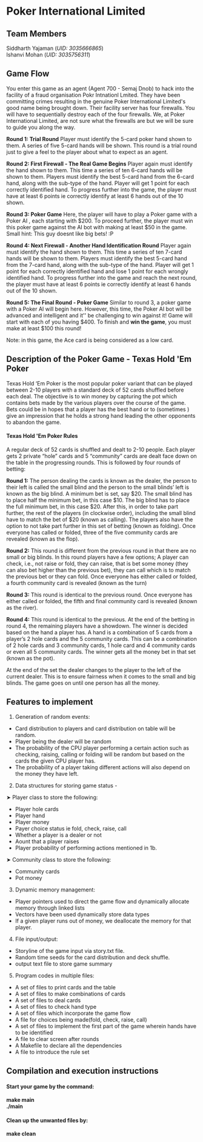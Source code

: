 # Poker International Limited 

## Team Members 
Siddharth Yajaman (_UID: 3035666865_)\
Ishanvi Mohan (_UID: 3035756311_)

## Game Flow

You enter this game as an agent (Agent 700 - Semaj Dnob) to hack into the facility of a fraud organisation Pokr Intnationl Lmited. They have been committing crimes resulting in the genuine Poker International Limited's good name being brought down. Their facility server has four firewalls. You will have to sequentially destroy each of the four firewalls. We, at Poker International Limited, are not sure what the firewalls are but we will be sure to guide you along the way. 

**Round 1: Trial Round**
Player must identify the 5-card poker hand shown to them. A series of five 5-card hands will be shown. This round is a trial round just to give a feel to the player about what to expect as an agent. 

**Round 2: First Firewall -  The Real Game Begins** 
Player again must identify the hand shown to them. This time a series of ten 6-card hands will be shown to them. Players must identify the best 5-card hand from the 6-card hand, along with the sub-type of the hand. Player will get 1 point for each correctly identified hand. To progress further into the game, the player must have at least 6 points ie correctly identify at least 6 hands out of the 10 shown. 

**Round 3: Poker Game**
Here, the player will have to play a Poker game with a Poker AI , each starting with $200. To proceed further, the player must win this poker game against the AI bot with making at least $50 in the game. Small hint: This guy doesnt like big bets! :P

**Round 4: Next Firewall - Another Hand Identification Round**
Player again must identify the hand shown to them. This time a series of ten 7-card hands will be shown to them. Players must identify the best 5-card hand from the 7-card hand, along with the sub-type of the hand. Player will get 1 point for each correctly identified hand and lose 1 point for each wrongly identified hand. To progress further into the game and reach the next round, the player must have at least 6 points ie correctly identify at least 6 hands out of the 10 shown. 

**Round 5: The Final Round - Poker Game**
Similar to round 3, a poker game with a Poker AI will begin here. However, this time, the Poker AI bot will be advanced and intelligent and it'' be challenging to win against it! Game will start with each of you having $400. To finish and **win the game**, you must make at least $100 this round! 

Note: in this game, the Ace card is being considered as a low card.


## Description of the Poker Game -  Texas Hold 'Em Poker
Texas Hold ‘Em Poker is the most popular poker variant that can be played between 2-10 players with a standard deck of 52 cards shuffled before each deal. 
The objective is to win money by capturing the pot which contains bets made by the various players over the course of the game. Bets could be in hopes that a player has the best hand or to (sometimes ) give an impression that he holds a strong hand leading the other opponents to abandon the game. 

#### Texas Hold 'Em Poker Rules
A regular deck of 52 cards is shuffled and dealt to 2-10 people. Each player gets 2 private “hole” cards and 5 “community” cards are dealt face down on the table in the progressing rounds. This is followed by four rounds of betting:

**Round 1:**
The person dealing the cards is known as the dealer, the person to their left is called the small blind and the person to the small blinds’ left is known as the big blind. A minimum bet is set, say $20. The small blind has to place half the minimum bet, in this case $10. The big blind has to place the full minimum bet, in this case $20. After this, in order to take part further, the rest of the players (in clockwise order), including the small blind have to match the bet of $20 (known as calling). The players also have the option to not take part further in this set of betting (known as folding). Once everyone has called or folded, three of the five community cards are revealed (known as the flop). 

**Round 2:**
This round is different from the previous round in that there are no small or big blinds. In this round players have a few options; A player can check, i.e., not raise or fold, they can raise, that is bet some money (they can also bet higher than the previous bet), they can call which is to match the previous bet or they can fold. Once everyone has either called or folded, a fourth community card is revealed (known as the turn)

**Round 3:**
This round is identical to the previous round. Once everyone has either called or folded, the fifth and final community card is revealed (known as the river).

**Round 4:**
This round is identical to the previous. At the end of the betting in round 4, the remaining players have a showdown. The winner is decided based on the hand a player has. A hand is a combination of 5 cards from a player’s 2 hole cards and the 5 community cards. This can be a combination of 2 hole cards and 3 community cards, 1 hole card and 4 community cards or even all 5 community cards. The winner gets all the money bet in that set (known as the pot).

At the end of the set the dealer changes to the player to the left of the current dealer. This is to ensure fairness when it comes to the small and big blinds. The game goes on until one person has all the money. 


## Features to implement 
1. Generation of random events:
  - Card distribution to players and card distribution on table will be random. 
  - Player being the dealer will be random
  - The probability of the CPU player performing a certain action such as checking, raising, calling or folding will be random but based on the cards the given CPU player has.
  - The probability of a player taking different actions will also depend on the money they have left. 
2. Data structures for storing game status -

 ➤ Player class to store the following:
  - Player hole cards
  - Player hand
  - Player money 
  - Payer choice status ie fold, check, raise, call
  - Whether a player is a dealer or not 
  - Aount that a player raises
  - Player probability of performing actions mentioned in 1b.
 
 ➤ Community class to store the following:
  - Community cards
  - Pot money
3. Dynamic memory management:
  - Player pointers used to direct the game flow and dynamically allocate memory through linked lists
  - Vectors have been used dynamically store data types 
  - If a given player runs out of money, we deallocate the memory for that player.
4. File input/output:
  - Storyline of the game input via story.txt file.
  - Random time seeds for the card distribution and deck shuffle.
  - output text file to store game summary 
5. Program codes in multiple files:
  - A set of files to print cards and the table
  - A set of files to make combinations of cards
  - A set of files to deal cards
  - A set of files to check hand type 
  - A set of files which incorporate the game flow
  - A file for choices being made(fold, check, raise, call)
  - A set of files to implement the first part of the game wherein hands have to be identified
  - A file to clear screen after rounds
  - A Makefile to declare all the dependencies
  - A file to introduce the rule set


## Compilation and execution instructions

  #### Start your game by the command: 
  **make main**\
  **./main**

  #### Clean up the unwanted files by:
  **make clean**

  
